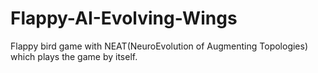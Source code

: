 # Flappy-AI-Evolving-Wings
Flappy bird game with NEAT(NeuroEvolution of Augmenting Topologies) which plays the game by itself.
